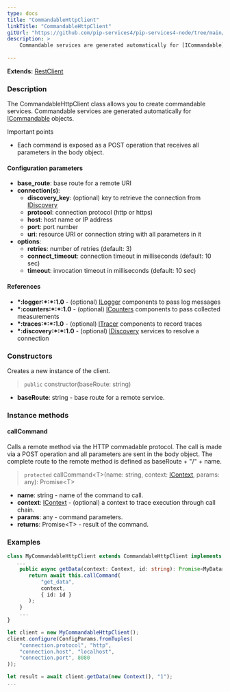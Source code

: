 ```yaml
---
type: docs
title: "CommandableHttpClient"
linkTitle: "CommandableHttpClient"
gitUrl: "https://github.com/pip-services4/pip-services4-node/tree/main/pip-services4-http-node"
description: >
    Commandable services are generated automatically for [ICommandable](../../,,/rpc/commands/icommandable)
   
---
```


**Extends:** [RestClient](../../clients/rest_client)

### Description

The CommandableHttpClient class allows you to create commandable services. Commandable services are generated automatically for [ICommandable](../../../rpc/commands/icommandable) objects.

Important points

- Each command is exposed as a POST operation that receives all parameters in the body object.

#### Configuration parameters

- **base_route**: base route for a remote URI
- **connection(s)**:           
    - **discovery_key**: (optional) key to retrieve the connection from [IDiscovery](../../../config/connect/idiscovery)
    - **protocol**: connection protocol (http or https)
    - **host**: host name or IP address
    - **port**: port number
    - **uri**: resource URI or connection string with all parameters in it
- **options**:
    - **retries**: number of retries (default: 3)
    - **connect_timeout**: connection timeout in milliseconds (default: 10 sec)
    - **timeout**: invocation timeout in milliseconds (default: 10 sec)


#### References

- **\*:logger:\*:\*:1.0** - (optional) [ILogger](../../../observability/log/ilogger) components to pass log messages
- **\*:counters:\*:\*:1.0** - (optional) [ICounters](../../../observability/count/icounters) components to pass collected measurements
- **\*:traces:\*:\*:1.0** - (optional) [ITracer](../../../observability/trace/itracer) components to record traces
- **\*:discovery:\*:\*:1.0** - (optional) [IDiscovery](../../../config/connect/idiscovery) services to resolve a connection




### Constructors
Creates a new instance of the client.

> `public` constructor(baseRoute: string) 

- **baseRoute**: string - base route for a remote service.


### Instance methods

#### callCommand
Calls a remote method via the HTTP commadable protocol. The call is made via a POST operation and all parameters are sent in the body object. The complete route to the remote method is defined as baseRoute + "/" + name.

> `protected` callCommand\<T\>(name: string, context: [IContext](../../../components/context/icontext), params: any): Promise\<T\>

- **name**: string - name of the command to call.
- **context**: [IContext](../../../components/context/icontext) - (optional) a context to trace execution through call chain.
- **params**: any - command parameters.
- **returns**: Promise\<T\> - result of the command.


### Examples

```typescript
class MyCommandableHttpClient extends CommandableHttpClient implements IMyClient {
   ...
    public async getData(context: Context, id: string): Promise<MyData> {
       return await this.callCommand(
           "get_data",
           context,
           { id: id }
       );        
    }
    ...
}

let client = new MyCommandableHttpClient();
client.configure(ConfigParams.fromTuples(
    "connection.protocol", "http",
    "connection.host", "localhost",
    "connection.port", 8080
));

let result = await client.getData(new Context(), "1");
...
```
